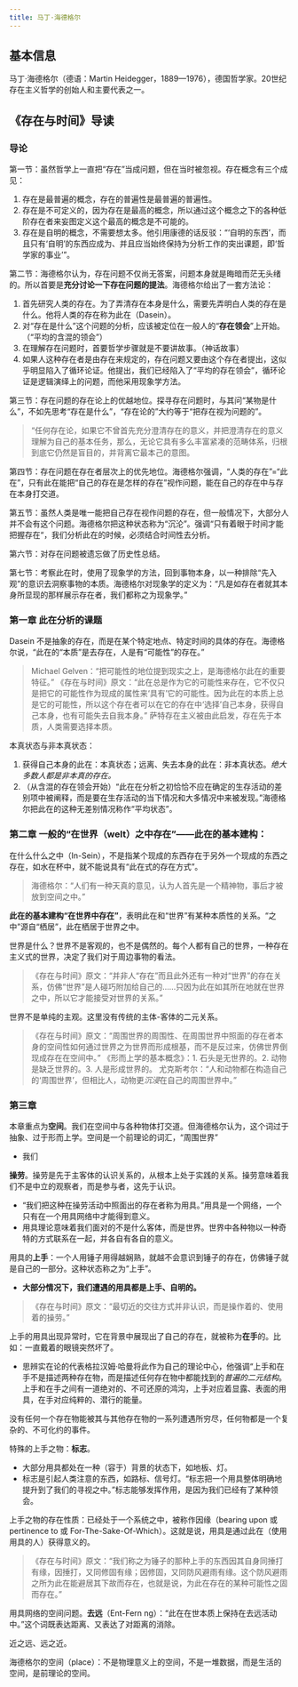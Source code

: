 ```yaml
---
title: 马丁·海德格尔
---
```


## 基本信息

马丁·海德格尔（德语：Martin Heidegger，1889—1976），德国哲学家。20世纪存在主义哲学的创始人和主要代表之一。

## 《存在与时间》导读


### 导论

第一节：虽然哲学上一直把“存在”当成问题，但在当时被忽视。存在概念有三个成见：
1. 存在是最普遍的概念，存在的普遍性是最普遍的普遍性。
2. 存在是不可定义的，因为存在是最高的概念，所以通过这个概念之下的各种低阶存在者来妄图定义这个最高的概念是不可能的。
3. 存在是自明的概念，不需要想太多。他引用康德的话反驳：“‘自明的东西’，而且只有‘自明’的东西应成为、并且应当始终保持为分析工作的突出课题，即‘哲学家的事业’”。

第二节：海德格尔认为，存在问题不仅尚无答案，问题本身就是晦暗而茫无头绪的。所以首要是**充分讨论一下存在问题的提法**。海德格尔给出了一套方法论：
1. 首先研究人类的存在。为了弄清存在本身是什么，需要先弄明白人类的存在是什么。他将人类的存在称为此在（Dasein）。
2. 对“存在是什么”这个问题的分析，应该被定位在一般人的“**存在领会**”上开始。（“平均的含混的领会”）
3. 在理解存在问题时，首要哲学步骤就是不要讲故事。（神话故事）
4. 如果人这种存在者是由存在来规定的，存在问题又要由这个存在者提出，这似乎明显陷入了循环论证。他提出，我们已经陷入了“平均的存在领会”，循环论证是逻辑演绎上的问题，而他采用现象学方法。

第三节：存在问题的存在论上的优越地位。探寻存在问题时，与其问“某物是什么”，不如先思考“存在是什么”，“存在论的”大约等于“把存在视为问题的”。
> “任何存在论，如果它不曾首先充分澄清存在的意义，并把澄清存在的意义理解为自己的基本任务，那么，无论它具有多么丰富紧凑的范畴体系，归根到底它仍然是盲目的，并背离它最本己的意图。

第四节：存在问题在存在者层次上的优先地位。海德格尔强调，“人类的存在”=“此在”，只有此在能把“自己的存在是怎样的存在”视作问题，能在自己的存在中与存在本身打交道。

第五节：虽然人类是唯一能把自己存在视作问题的存在，但一般情况下，大部分人并不会有这个问题。海德格尔把这种状态称为“沉沦”。强调“只有着眼于时间才能把握存在“，我们分析此在的时候，必须结合时间性去分析。

第六节：对存在问题被遗忘做了历史性总结。

第七节：考察此在时，使用了现象学的方法，回到事物本身，以一种排除“先入观”的意识去洞察事物的本质。海德格尔对现象学的定义为：“凡是如存在者就其本身所显现的那样展示存在者，我们都称之为现象学。”

### 第一章 此在分析的课题

Dasein 不是抽象的存在，而是在某个特定地点、特定时间的具体的存在。海德格尔说，“此在的“本质”是去存在，人是有“可能性”的存在。”
> Michael Gelven：“把可能性的地位提到现实之上，是海德格尔此在的重要特征。”
> 《存在与时间》原文：“此在总是作为它的可能性来存在，它不仅只是把它的可能性作为现成的属性来‘具有’它的可能性。因为此在的本质上总是它的可能性，所以这个存在者可以在它的存在中‘选择’自己本身，获得自己本身，也有可能失去自我本身。”
> 萨特存在主义被由此启发，存在先于本质，人类需要选择本质。

本真状态与非本真状态：
1. 获得自己本身的此在：本真状态；远离、失去本身的此在：非本真状态。*绝大多数人都是非本真的存在。*
2. （从含混的存在领会开始）“此在在分析之初恰恰不应在确定的生存活动的差别项中被阐释，而是要在生存活动的当下情况和大多情况中来被发现。”海德格尔把此在的这种无差别情况称作“平均状态”。

### 第二章 一般的“在世界（welt）之中存在”——此在的基本建构：

在什么什么之中（In-Sein），不是指某个现成的东西存在于另外一个现成的东西之存在，如水在杯中，就不能说具有“此在式的存在方式”。
> 海德格尔：“人们有一种天真的意见，认为人首先是一个精神物，事后才被放到空间之中。”

**此在的基本建构“在世界中存在”**，表明此在和“世界”有某种本质性的关系。“之中”源自“栖居”，此在栖居于世界之中。

世界是什么？世界不是客观的，也不是偶然的。每个人都有自己的世界，一种存在主义式的世界，决定了我们对于周边事物的看法。
> 《存在与时间》原文：“并非人“存在”而且此外还有一种对“世界”的存在关系，仿佛“世界”是人碰巧附加给自己的……只因为此在如其所在地就在世界之中，所以它才能接受对世界的关系。”

世界不是单纯的主观。这里没有传统的主体-客体的二元关系。
> 《存在与时间》原文：“周围世界的周围性、在周围世界中照面的存在者本身的空间性如何通过世界之为世界而形成根基，而不是反过来，仿佛世界倒现成存在在空间中。”
> 《形而上学的基本概念》：1. 石头是无世界的。2. 动物是缺乏世界的。3. 人是形成世界的。
> 尤克斯考尔：“人和动物都在构造自己的‘周围世界’，但相比人，动物更*沉浸*在自己的周围世界中。”

### 第三章 

本章重点为**空间**。我们在空间中与各种物体打交道。但海德格尔认为，这个词过于抽象、过于形而上学。空间是一个前理论的词汇，“周围世界”
- 我们

**操劳**。操劳是先于主客体的认识关系的，从根本上处于实践的关系。操劳意味着我们不是中立的观察者，而是参与者，这先于认识。
- “我们把这种在操劳活动中照面出的存在者称为用具。”用具是一个网络，一个只有在一个用具网络中才能得到意义。
- 用具理论意味着我们面对的不是什么客体，而是世界。世界中各种物以一种奇特的方式联系在一起，并各自有各自的意义。

用具的**上手**：一个人用锤子用得越娴熟，就越不会意识到锤子的存在，仿佛锤子就是自己的一部分。这种状态称之为“上手”。
- **大部分情况下，我们遭遇的用具都是上手、自明的。**
> 《存在与时间》原文：“最切近的交往方式并非认识，而是操作着的、使用着的操劳。”

上手的用具出现异常时，它在背景中展现出了自己的存在，就被称为**在手**的。比如：一直戴着的眼镜突然坏了。
- 思辨实在论的代表格拉汉姆·哈曼将此作为自己的理论中心，他强调“上手和在手不是描述两种存在物，而是描述任何存在物中都能找到的*普遍的二元结构*。上手和在手之间有一道绝对的、不可还原的鸿沟，上手对应着显露、表面的用具，在手对应纯粹的、潜行的能量。

没有任何一个存在物能被其与其他存在物的一系列遭遇所穷尽，任何物都是一个复杂的、不可化约的事件。

特殊的上手之物：**标志**。
- 大部分用具都处在一种（容于）背景的状态下，如地板、灯。
- 标志是引起人类注意的东西，如路标、信号灯。“标志把一个用具整体明确地提升到了我们的寻视之中。”标志能够发挥作用，是因为我们已经有了某种领会。

上手之物的存在性质：已经处于一个系统之中，被称作因缘（bearing upon 或 pertinence to 或 For-The-Sake-Of-Which）。这就是说，用具是通过此在（使用用具的人）获得意义的。
> 《存在与时间》原文：“我们称之为锤子的那种上手的东西因其自身同捶打有缘，因捶打，又同修固有缘；因修固，又同防风避雨有缘。这个防风避雨之所为此在能避居其下故而存在，也就是说，为此在存在的某种可能性之固而存在。”

用具网络的空间问题。**去远**（Ent-Fern
ng）：“此在在世本质上保持在去远活动中。”这个词既表达距离、又表达了对距离的消除。

近之远、远之近。

海德格尔的空间（place）：不是物理意义上的空间，不是一堆数据，而是生活的空间，是前理论的空间。